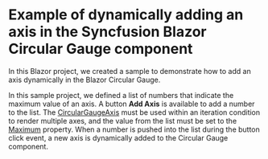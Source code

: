 # Example of dynamically adding an axis in the Syncfusion Blazor Circular Gauge component

In this Blazor project, we created a sample to demonstrate how to add an axis dynamically in the Blazor Circular Gauge.

In this sample project, we defined a list of numbers that indicate the maximum value of an axis. A button **Add Axis** is available to add a number to the list. The [CircularGaugeAxis](https://help.syncfusion.com/cr/blazor/Syncfusion.Blazor.CircularGauge.CircularGaugeAxis.html) must be used within an iteration condition to render multiple axes, and the value from the list must be set to the [Maximum](https://help.syncfusion.com/cr/blazor/Syncfusion.Blazor.CircularGauge.CircularGaugeAxis.html#Syncfusion_Blazor_CircularGauge_CircularGaugeAxis_Maximum) property. When a number is pushed into the list during the button click event, a new axis is dynamically added to the Circular Gauge component.
